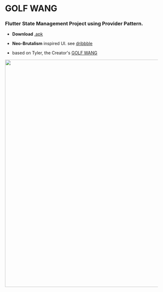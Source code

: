 # GOLF WANG

### Flutter State Management Project using Provider Pattern.

* __Download__ [.apk](https://drive.google.com/file/d/1RAMIfv0TP0InSzV9aIDITYhxM0AGj5Iq/view?usp=sharing)
 
* __Neo-Brutalism__ inspired UI. see [dribbble](https://dribbble.com/shots/20957838-GOLF-WANG)

* based on Tyler, the Creator's [GOLF WANG](https://golfwang.com/)

<img src="https://github.com/ThutaYeAg/GOLF-WANG/blob/master/assets/cover.png" width="750"/>

